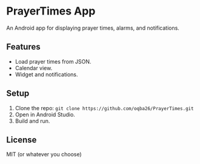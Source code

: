# PrayerTimes App

An Android app for displaying prayer times, alarms, and notifications.

## Features
- Load prayer times from JSON.
- Calendar view.
- Widget and notifications.

## Setup
1. Clone the repo: `git clone https://github.com/oqba26/PrayerTimes.git`
2. Open in Android Studio.
3. Build and run.

## License
MIT (or whatever you choose)